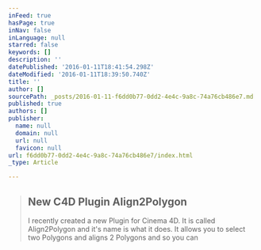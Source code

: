 ```yaml
---
inFeed: true
hasPage: true
inNav: false
inLanguage: null
starred: false
keywords: []
description: ''
datePublished: '2016-01-11T18:41:54.298Z'
dateModified: '2016-01-11T18:39:50.740Z'
title: ''
author: []
sourcePath: _posts/2016-01-11-f6dd0b77-0dd2-4e4c-9a8c-74a76cb486e7.md
published: true
authors: []
publisher:
  name: null
  domain: null
  url: null
  favicon: null
url: f6dd0b77-0dd2-4e4c-9a8c-74a76cb486e7/index.html
_type: Article

---
```

> ## New C4D Plugin Align2Polygon
> 
> I recently created a new Plugin for Cinema 4D. It is called Align2Polygon and it's name is what it does. It allows you to select two Polygons and  aligns 2 Polygons and so you can 
> 
>